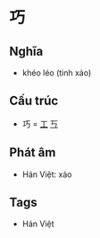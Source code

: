 # 巧

## Nghĩa

* khéo léo (tinh xảo)

## Cấu trúc
* 巧 = [工](工.md) [丂](丂.md)

## Phát âm

* Hán Việt: xảo

## Tags
* Hán Việt

<script>window.HANZI_FIELD='巧';</script>
